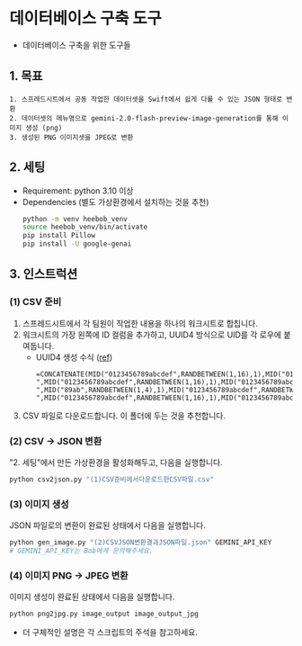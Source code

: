 # 데이터베이스 구축 도구

- 데이터베이스 구축을 위한 도구들

## 1. 목표
    1. 스프레드시트에서 공동 작업한 데이터셋을 Swift에서 쉽게 다룰 수 있는 JSON 형태로 변환
    2. 데이터셋의 메뉴명으로 gemini-2.0-flash-preview-image-generation를 통해 이미지 생성 (png)
    3. 생성된 PNG 이미지셋을 JPEG로 변환

## 2. 세팅

- Requirement: python 3.10 이상
- Dependencies (별도 가상환경에서 설치하는 것을 추천)
    ```bash
    python -m venv heebob_venv
    source heebob_venv/bin/activate
    pip install Pillow
    pip install -U google-genai
    ```

## 3. 인스트럭션

### (1) CSV 준비
1. 스프레드시트에서 각 팀원이 작업한 내용을 하나의 워크시트로 합칩니다.
2. 워크시트의 가장 왼쪽에 ID 컬럼을 추가하고, UUID4 방식으로 UID를 각 로우에 붙여둡니다.
    - UUID4 생성 수식 ([ref](https://stackoverflow.com/a/65878001))
        ```
        =CONCATENATE(MID("0123456789abcdef",RANDBETWEEN(1,16),1),MID("0123456789abcdef",RANDBETWEEN(1,16),1),MID("0123456789abcdef",RANDBETWEEN(1,16),1),MID("0123456789abcdef",RANDBETWEEN(1,16),1),MID("0123456789abcdef",RANDBETWEEN(1,16),1),MID("0123456789abcdef",RANDBETWEEN(1,16),1),MID("0123456789abcdef",RANDBETWEEN(1,16),1),MID("0123456789abcdef",RANDBETWEEN(1,16),1),"-",MID("0123456789abcdef",RANDBETWEEN(1,16),1),MID("0123456789abcdef",RANDBETWEEN(1,16),1),MID("0123456789abcdef",RANDBETWEEN(1,16),1),MID("0123456789abcdef",RANDBETWEEN(1,16),1),"-4",MID("0123456789abcdef",RANDBETWEEN(1,16),1),MID("0123456789abcdef",RANDBETWEEN(1,16),1),MID("0123456789abcdef",RANDBETWEEN(1,16),1),"-",MID("89ab",RANDBETWEEN(1,4),1),MID("0123456789abcdef",RANDBETWEEN(1,16),1),MID("0123456789abcdef",RANDBETWEEN(1,16),1),MID("0123456789abcdef",RANDBETWEEN(1,16),1),"-",MID("0123456789abcdef",RANDBETWEEN(1,16),1),MID("0123456789abcdef",RANDBETWEEN(1,16),1),MID("0123456789abcdef",RANDBETWEEN(1,16),1),MID("0123456789abcdef",RANDBETWEEN(1,16),1),MID("0123456789abcdef",RANDBETWEEN(1,16),1),MID("0123456789abcdef",RANDBETWEEN(1,16),1),MID("0123456789abcdef",RANDBETWEEN(1,16),1),MID("0123456789abcdef",RANDBETWEEN(1,16),1),MID("0123456789abcdef",RANDBETWEEN(1,16),1),MID("0123456789abcdef",RANDBETWEEN(1,16),1),MID("0123456789abcdef",RANDBETWEEN(1,16),1),MID("0123456789abcdef",RANDBETWEEN(1,16),1))
        ```
3. CSV 파일로 다운로드합니다. 이 폴더에 두는 것을 추천합니다.

### (2) CSV -> JSON 변환

"2. 세팅"에서 만든 가상환경을 활성화해두고, 다음을 실행합니다.

```bash
python csv2json.py "(1)CSV준비에서다운로드한CSV파일.csv"
```

### (3) 이미지 생성

JSON 파일로의 변환이 완료된 상태에서 다음을 실행합니다.

```bash
python gen_image.py "(2)CSVJSON변환결과JSON파일.json" GEMINI_API_KEY
# GEMINI_API_KEY는 Bob에게 문의해주세요.
```

### (4) 이미지 PNG -> JPEG 변환

이미지 생성이 완료된 상태에서 다음을 실행합니다.

```bash
python png2jpg.py image_output image_output_jpg
```

- 더 구체적인 설명은 각 스크립트의 주석을 참고하세요.
